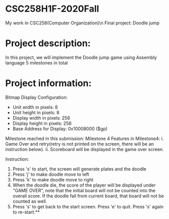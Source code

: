 # CSC258H1F-2020Fall
My work in CSC258(Computer Organization)\n
Final project: Doodle jump
# Project description: 
In this project, we will implement the Doodle jump game using Assembly language
5 milestones in total
# Project information:
Bitmap Display Configuration:
- Unit width in pixels: 8
- Unit height in pixels: 8
- Display width in pixels: 256
- Display height in pixels: 256
- Base Address for Display: 0x10008000 ($gp)

Milestone reached in this submission: Milestone 4
Features in Milestone4:
i. Game Over and retry(retry is not printed on the screen,
   there will be an instruction below).
ii. Scoreboard will be displayed in the game over screen.

Instruction:
1. Press 's' to start, the screen will generate plates and the doodle
2. Press 'j' to make doodle move to left
3. Press 'k' to make doodle move to right
4. When the doodle die, the score of the player will be displayed
   under "GAME OVER", note that the initial board will not be counted
   into the overall score. If the doodle fall from current board,
   that board will not be counted as well.
5. Press 's' to get back to the start screen. 
   Press 'e' to quit.
   Press 's' again to re-start.**
